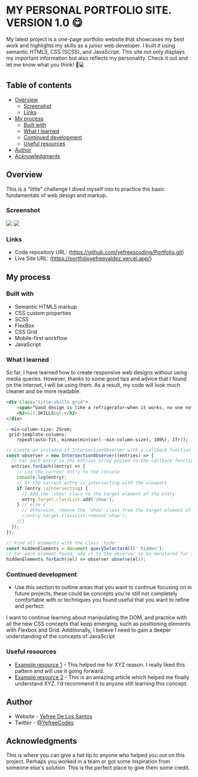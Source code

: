 # MY PERSONAL PORTFOLIO SITE. VERSION 1.0 😋

My latest project is a one-page portfolio website that showcases my best work and highlights my skills as a junior web developer. I built it using semantic HTML5, CSS (SCSS), and JavaScript. This site not only displays my important information but also reflects my personality. Check it out and let me know what you think! 🌟💻

## Table of contents

- [Overview](#overview)
  - [Screenshot](#screenshot)
  - [Links](#links)
- [My process](#my-process)
  - [Built with](#built-with)
  - [What I learned](#what-i-learned)
  - [Continued development](#continued-development)
  - [Useful resources](#useful-resources)
- [Author](#author)
- [Acknowledgments](#acknowledgments)

## Overview

This is a "little" challenge I dived myself into to practice the basic fundamentals of web design and markup.

### Screenshot

![](screenshots/desktop.png)
![](screenshots/mobile.png)

### Links

- Code repository URL: (https://github.com/yefreescoding/Portfolio.git)
- Live Site URL: (https://portfolioyefreevaldez.vercel.app/)

## My process

### Built with

- Semantic HTML5 markup
- CSS custom properties
- SCSS
- FlexBox
- CSS Grid
- Mobile-first workflow
- JavaScript

### What I learned

So far, I have learned how to create responsive web designs without using media queries. However, thanks to some good tips and advice that I found on the internet, I will be using them. As a result, my code will look much cleaner and be more readable.

```html
<div class="title-skills grid">
    <span>"Good design is like a refrigerator—when it works, no one notices, but when it doesn't, it sure stinks." - Irene Au</span>
    <h2>&lt;SKILLS&gt;</h2>
</div>
```
```css(scss)
--min-column-size: 25rem;
 grid-template-columns: 
    repeat(auto-fit, minmax(min(var(--min-column-size), 100%), 1fr));
```
```js
// Create an instance of IntersectionObserver with a callback function as a parameter
const observer = new IntersectionObserver((entries) => {
  // For each entry in the entries array passed to the callback function
  entries.forEach((entry) => {
    // Log the current entry to the console
    console.log(entry);
    // If the current entry is intersecting with the viewport
    if (entry.isIntersecting) {
      // Add the 'show' class to the target element of the entry
      entry.target.classList.add('show');
    } // else {
      // Otherwise, remove the 'show' class from the target element of the entry
      //entry.target.classList.remove('show');
    //}
  });
});

// Find all elements with the class 'hide'
const hiddenElements = document.querySelectorAll('.hidden');
// For each element found, add it to the observer to be monitored for intersection
hiddenElements.forEach((el) => observer.observe(el));
```
### Continued development

- Use this section to outline areas that you want to continue focusing on in future projects, these could be concepts you're still not completely comfortable with or techniques you found useful that you want to refine and perfect:

I want to continue learning about manipulating the DOM, and practice with all the new CSS concepts that keep emerging, such as positioning elements with Flexbox and Grid. Additionally, I believe I need to gain a deeper understanding of the concepts of JavaScript

### Useful resources

- [Example resource 1](https://www.example.com) - This helped me for XYZ reason. I really liked this pattern and will use it going forward.
- [Example resource 2](https://www.example.com) - This is an amazing article which helped me finally understand XYZ. I'd recommend it to anyone still learning this concept.

## Author

- Website - [Yefree De Los Santos](https://www.your-site.com)
- Twitter - [@YefreeCodes](https://twitter.com/YefreeCodes)

## Acknowledgments

This is where you can give a hat tip to anyone who helped you out on this project. Perhaps you worked in a team or got some inspiration from someone else's solution. This is the perfect place to give them some credit.

